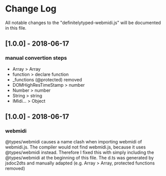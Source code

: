 # Change Log
All notable changes to the "definitelytyped-webmidi.js" will be documented in this file.

## [1.0.0] - 2018-06-17
### manual convertion steps
- Array > Array<any>
- function > declare function
- _functions (@protected) removed
- DOMHighResTimeStamp > number
- Number > number
- String > string
- IMidi... > Object

## [1.0.0] - 2018-06-17

### webmidi
@types/webmidi causes a name clash when importing webmidi of webmidi.js.
The compiler would not find webmidi.js, because it uses @types/webmidi instead.
Therefore I fixed this with simply including the @types/webmidi at the beginning of this file.
The d.ts was generated by jsdoc2dts and manually adapted (e.g. Array > Array<any>, protected functions removed)

